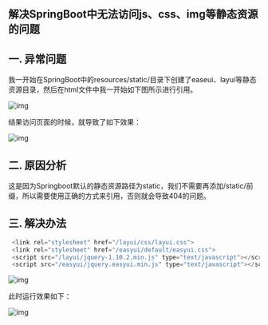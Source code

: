 ## 解决SpringBoot中无法访问js、css、img等静态资源的问题

## **一. 异常问题**

我一开始在SpringBoot中的resources/static/目录下创建了easeui、layui等静态资源目录，然后在html文件中我一开始如下图所示进行引用。

![img](https://pic2.zhimg.com/80/v2-31433df37ccdfba0abd965640a768421_720w.jpg)

结果访问页面的时候，就导致了如下效果：

![img](https://pic2.zhimg.com/80/v2-5d4630df4eee3188334007c651dbfbad_720w.jpg)

## **二. 原因分析**

这是因为Springboot默认的静态资源路径为static，我们不需要再添加/static/前缀，所以需要使用正确的方式来引用，否则就会导致404的问题。

## **三. 解决办法**

```js
 <link rel="stylesheet" href="/layui/css/layui.css">
 <link rel="stylesheet" href="/easyui/default/easyui.css">
 <script src="/layui/jquery-1.10.2.min.js" type="text/javascript"></script>
 <script src="/easyui/jquery.easyui.min.js" type="text/javascript"></script>
```

![img](https://pic4.zhimg.com/80/v2-4feb1ffd76f10da689161dcb578929f3_720w.jpg)

此时运行效果如下：

![img](https://pic2.zhimg.com/80/v2-0f0fb900b1a14648be2902e0e2d3938d_720w.jpg)
